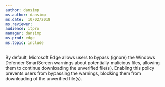 ```yaml
---
author: dansimp
ms.author: dansimp
ms.date:  10/02/2018
ms.reviewer: 
audience: itpro
manager: dansimp
ms.prod: edge
ms.topic: include
---
```


By default, Microsoft Edge allows users to bypass (ignore) the Windows Defender SmartScreen warnings about potentially malicious files, allowing them to continue downloading the unverified file(s). Enabling this policy prevents users from bypassing the warnings, blocking them from downloading of the unverified file(s).
